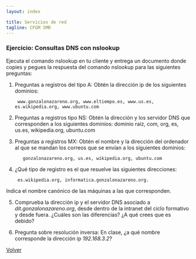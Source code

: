 ```yaml
---
layout: index

title: Servicios de red 
tagline: CFGM SMR
---
```

### Ejercicio: Consultas DNS con nslookup

Ejecuta el comando nslookup en tu cliente y entrega un documento donde copies y pegues la respuesta del comando nslookup para las siguientes preguntas:

1) Preguntas a registros del tipo A: Obtén la dirección ip de los siguientes dominios:

        www.gonzalonazareno.org, www.eltiempo.es, www.us.es, es.wikipedia.org, www.ubuntu.com


2) Preguntas a registros tipo NS: Obtén la dirección y los servidor DNS que corresponden a los siguientes dominios: dominio raíz, com, org, es, us.es, wikipedia.org, ubuntu.com

3) Preguntas a registros MX: Obtén el nombre y la dirección del ordenador al que se mandan los correos que se envían a los siguientes dominios: 

          gonzalonazareno.org, us.es, wikipedia.org, ubuntu.com

4) ¿Qué tipo de registro es el que resuelve las siguientes direcciones: 
         
        es.wikipedia.org, informatica.gonzalonazareno.org. 

Indica el nombre canónico de las máquinas a las que corresponden.

5) Comprueba la dirección ip y el servidor DNS asociado a *dit.gonzalonazareno.org*, desde dentro de la intranet del ciclo formativo y desde fuera. ¿Cuáles son las diferencias? ¿A qué crees que es debido?

6) Pregunta sobre resolución inversa: En clase, ¿a qué nombre corresponde la dirección ip *192.168.3.2*?

[Volver](index)
